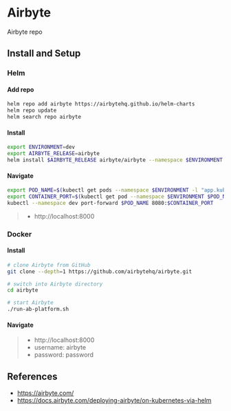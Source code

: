 # Airbyte
Airbyte repo

## Install and Setup

### Helm

#### Add repo

```sh
helm repo add airbyte https://airbytehq.github.io/helm-charts
helm repo update
helm search repo airbyte
```

#### Install

```sh
export ENVIRONMENT=dev
export AIRBYTE_RELEASE=airbyte
helm install $AIRBYTE_RELEASE airbyte/airbyte --namespace $ENVIRONMENT --create-namespace
```

#### Navigate

```sh
export POD_NAME=$(kubectl get pods --namespace $ENVIRONMENT -l "app.kubernetes.io/name=webapp" -o jsonpath="{.items[0].metadata.name}")
export CONTAINER_PORT=$(kubectl get pod --namespace $ENVIRONMENT $POD_NAME -o jsonpath="{.spec.containers[0].ports[0].containerPort}")
kubectl --namespace dev port-forward $POD_NAME 8080:$CONTAINER_PORT
```

> - http://localhost:8000

### Docker

#### Install

```sh
# clone Airbyte from GitHub
git clone --depth=1 https://github.com/airbytehq/airbyte.git

# switch into Airbyte directory
cd airbyte

# start Airbyte
./run-ab-platform.sh
```

#### Navigate

> - http://localhost:8000
> - username: airbyte
> - password: password

## References

- https://airbyte.com/
- https://docs.airbyte.com/deploying-airbyte/on-kubernetes-via-helm

